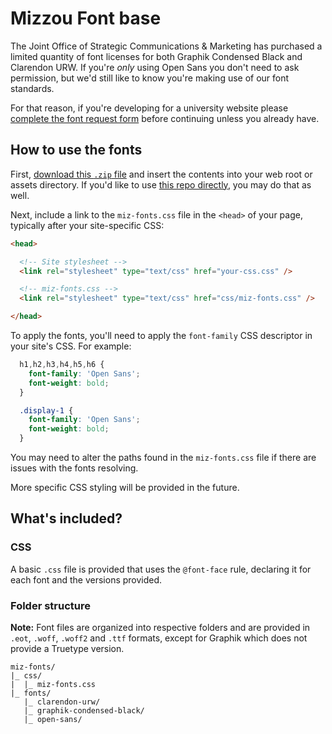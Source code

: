 
# Mizzou Font base

The Joint Office of Strategic Communications & Marketing has purchased a limited quantity of font licenses for both Graphik Condensed Black and Clarendon URW. If you're _only_ using Open Sans you don't need to ask permission, but we'd still like to know you're making use of our font standards.

For that reason, if you're developing for a university website please [complete the font request form](https://identity.missouri.edu/typography/index.php#form) before continuing unless you already have.

## How to use the fonts

First, [download this `.zip` file](http://digitalservice.missouri.edu/pattern-library/downloads/miz-fonts.zip) and insert the contents into your web root or assets directory. If you'd like to use [this repo directly](https://vcs.missouri.edu/mizzou-digital/miz-ds/assets/miz-fonts), you may do that as well.

Next, include a link to the `miz-fonts.css` file in the `<head>` of your page, typically after your site-specific CSS:

``` html
<head>

  <!-- Site stylesheet -->
  <link rel="stylesheet" type="text/css" href="your-css.css" />

  <!-- miz-fonts.css -->
  <link rel="stylesheet" type="text/css" href="css/miz-fonts.css" />

</head>
```

To apply the fonts, you'll need to apply the `font-family` CSS descriptor in your site's CSS. For example:

``` css
  h1,h2,h3,h4,h5,h6 {
    font-family: 'Open Sans';
    font-weight: bold;
  }

  .display-1 {
    font-family: 'Open Sans';
    font-weight: bold;
  }
```

You may need to alter the paths found in the `miz-fonts.css` file if there are issues with the fonts resolving.

More specific CSS styling will be provided in the future.

## What's included?

### CSS

A basic `.css` file is provided that uses the `@font-face` rule, declaring it for each font and the versions provided.

### Folder structure

**Note:** Font files are organized into respective folders and are provided in `.eot`, `.woff`, `.woff2` and `.ttf` formats, except for Graphik which does not provide a Truetype version.

``` text
miz-fonts/
|_ css/
|  |_ miz-fonts.css
|_ fonts/
   |_ clarendon-urw/
   |_ graphik-condensed-black/
   |_ open-sans/
```
